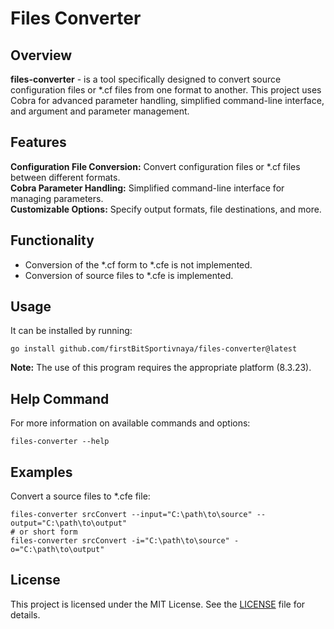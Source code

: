 # Files Converter

## Overview

**files-converter** - is a tool specifically designed to convert source configuration files or *.cf files from one format to another. This project uses Cobra for advanced parameter handling, simplified command-line interface, and argument and parameter management.

## Features
**Configuration File Conversion:** Convert configuration files or *.cf files between different formats.  
**Cobra Parameter Handling:** Simplified command-line interface for managing parameters.  
**Customizable Options:** Specify output formats, file destinations, and more.  

## Functionality

- Conversion of the *.cf form to *.cfe is not implemented.
- Conversion of source files to *.cfe is implemented.

## Usage
It can be installed by running:
``` shell
go install github.com/firstBitSportivnaya/files-converter@latest
```
**Note:**  The use of this program requires the appropriate platform (8.3.23).

## Help Command
For more information on available commands and options:
``` shell
files-converter --help
```

## Examples
Convert a source files to *.cfe file:
``` shell
files-converter srcConvert --input="C:\path\to\source" --output="C:\path\to\output"
# or short form
files-converter srcConvert -i="C:\path\to\source" -o="C:\path\to\output"
```

## License
This project is licensed under the MIT License. See the [LICENSE](LICENSE) file for details.
